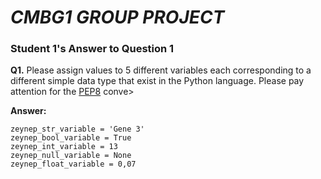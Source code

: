 # _CMBG1 GROUP PROJECT_

### Student 1's Answer to Question 1

**Q1.** Please assign values to 5 different variables each corresponding to a different simple
data type that exist in the Python language. Please pay attention for the [PEP8](https://www.python.org/dev/peps-0008/) conve>

**Answer:**

```
zeynep_str_variable = 'Gene 3'
zeynep_bool_variable = True
zeynep_int_variable = 13
zeynep_null_variable = None
zeynep_float_variable = 0,07
```
